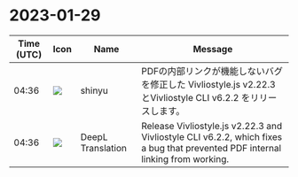 # 2023-01-29

|Time (UTC)|Icon|Name|Message|
|---|---|---|---|
|04:36|![](https://avatars.slack-edge.com/2018-04-27/354445776386_e258f5ed5ba887b08668_72.jpg)|shinyu|PDFの内部リンクが機能しないバグを修正した Vivliostyle.js v2.22.3 とVivliostyle CLI v6.2.2 をリリースします。|
|04:36|![](https://avatars.slack-edge.com/2023-01-22/4703892366048_dd8fde69fd74a2ed7a1d_72.png)|DeepL Translation|Release Vivliostyle.js v2.22.3 and Vivliostyle CLI v6.2.2, which fixes a bug that prevented PDF internal linking from working.|
